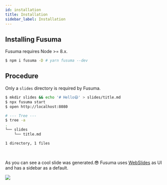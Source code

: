 ```yaml
---
id: installation
title: Installation
sidebar_label: Installation
---
```


## Installing Fusuma

Fusuma requires Node >= 8.x.

```sh
$ npm i fusuma -D # yarn fusuma --dev
```

## Procedure

Only a `slides` directory is required by Fusuma.

```sh
$ mkdir slides && echo '# Hello😄' > slides/title.md
$ npx fusuma start
$ open http://localhost:8080

# --- Tree ---
$ tree -a
.
└── slides
    └── title.md

1 directory, 1 files
```

<br />

As you can see a cool slide was generated.😎 Fusuma uses [WebSlides](http://webslides.tv) as UI and has a sidebar as a default.

![](assets/procedure-screenshot.png)
